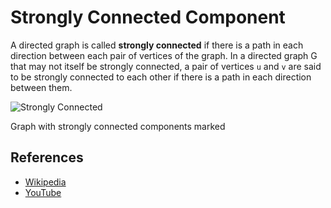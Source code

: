 # Strongly Connected Component

A directed graph is called **strongly connected** if there is a path 
in each direction between each pair of vertices of the graph. 
In a directed graph G that may not itself be strongly connected, 
a pair of vertices `u` and `v` are said to be strongly connected 
to each other if there is a path in each direction between them.

![Strongly Connected](https://upload.wikimedia.org/wikipedia/commons/5/5c/Scc.png)

Graph with strongly connected components marked

## References

- [Wikipedia](https://en.wikipedia.org/wiki/Strongly_connected_component)
- [YouTube](https://www.youtube.com/watch?v=RpgcYiky7uw)

